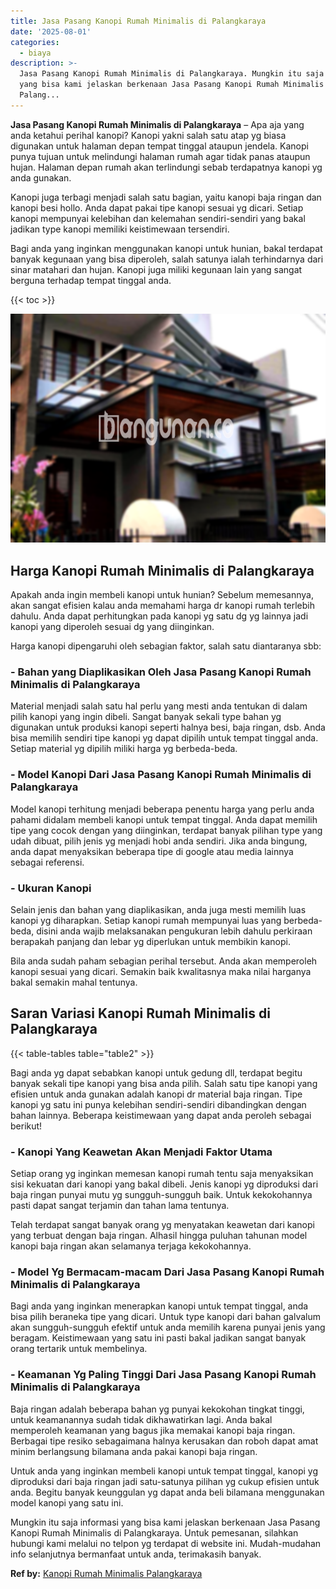 ```yaml
---
title: Jasa Pasang Kanopi Rumah Minimalis di Palangkaraya
date: '2025-08-01'
categories:
  - biaya
description: >-
  Jasa Pasang Kanopi Rumah Minimalis di Palangkaraya. Mungkin itu saja informasi
  yang bisa kami jelaskan berkenaan Jasa Pasang Kanopi Rumah Minimalis di
  Palang...
---
```


**Jasa Pasang Kanopi Rumah Minimalis di Palangkaraya** – Apa aja yang anda ketahui perihal kanopi? Kanopi yakni salah satu atap yg biasa digunakan untuk halaman depan tempat tinggal ataupun jendela. Kanopi punya tujuan untuk melindungi halaman rumah agar tidak panas ataupun hujan. Halaman depan rumah akan terlindungi sebab terdapatnya kanopi yg anda gunakan.

Kanopi juga terbagi menjadi salah satu bagian, yaitu kanopi baja ringan dan kanopi besi hollo. Anda dapat pakai tipe kanopi sesuai yg dicari. Setiap kanopi mempunyai kelebihan dan kelemahan sendiri-sendiri yang bakal jadikan type kanopi memiliki keistimewaan tersendiri.

Bagi anda yang inginkan menggunakan kanopi untuk hunian, bakal terdapat banyak kegunaan yang bisa diperoleh, salah satunya ialah terhindarnya dari sinar matahari dan hujan. Kanopi juga miliki kegunaan lain yang sangat berguna terhadap tempat tinggal anda.

{{< toc >}}

![Jasa Pasang Kanopi Rumah Minimalis di Palangkaraya](/images/harga-kanopi-minimalis-09.png)

## Harga Kanopi Rumah Minimalis di Palangkaraya

Apakah anda ingin membeli kanopi untuk hunian? Sebelum memesannya, akan sangat efisien kalau anda memahami harga dr kanopi rumah terlebih dahulu. Anda dapat perhitungkan pada kanopi yg satu dg yg lainnya jadi kanopi yang diperoleh sesuai dg yang diinginkan.

Harga kanopi dipengaruhi oleh sebagian faktor, salah satu diantaranya sbb:

### \- Bahan yang Diaplikasikan Oleh Jasa Pasang Kanopi Rumah Minimalis di Palangkaraya

Material menjadi salah satu hal perlu yang mesti anda tentukan di dalam pilih kanopi yang ingin dibeli. Sangat banyak sekali type bahan yg digunakan untuk produksi kanopi seperti halnya besi, baja ringan, dsb. Anda bisa memilih sendiri tipe kanopi yg dapat dipilih untuk tempat tinggal anda. Setiap material yg dipilih miliki harga yg berbeda-beda.

### \- Model Kanopi Dari Jasa Pasang Kanopi Rumah Minimalis di Palangkaraya

Model kanopi terhitung menjadi beberapa penentu harga yang perlu anda pahami didalam membeli kanopi untuk tempat tinggal. Anda dapat memilih tipe yang cocok dengan yang diinginkan, terdapat banyak pilihan type yang udah dibuat, pilih jenis yg menjadi hobi anda sendiri. Jika anda bingung, anda dapat menyaksikan beberapa tipe di google atau media lainnya sebagai referensi.

### \- Ukuran Kanopi

Selain jenis dan bahan yang diaplikasikan, anda juga mesti memilih luas kanopi yg diharapkan. Setiap kanopi rumah mempunyai luas yang berbeda-beda, disini anda wajib melaksanakan pengukuran lebih dahulu perkiraan berapakah panjang dan lebar yg diperlukan untuk membikin kanopi.

Bila anda sudah paham sebagian perihal tersebut. Anda akan memperoleh kanopi sesuai yang dicari. Semakin baik kwalitasnya maka nilai harganya bakal semakin mahal tentunya.

## Saran Variasi Kanopi Rumah Minimalis di Palangkaraya

{{< table-tables table="table2" >}}

Bagi anda yg dapat sebabkan kanopi untuk gedung dll, terdapat begitu banyak sekali tipe kanopi yang bisa anda pilih. Salah satu tipe kanopi yang efisien untuk anda gunakan adalah kanopi dr material baja ringan. Tipe kanopi yg satu ini punya kelebihan sendiri-sendiri dibandingkan dengan bahan lainnya. Beberapa keistimewaan yang dapat anda peroleh sebagai berikut!

### \- Kanopi Yang Keawetan Akan Menjadi Faktor Utama

Setiap orang yg inginkan memesan kanopi rumah tentu saja menyaksikan sisi kekuatan dari kanopi yang bakal dibeli. Jenis kanopi yg diproduksi dari baja ringan punyai mutu yg sungguh-sungguh baik. Untuk kekokohannya pasti dapat sangat terjamin dan tahan lama tentunya.

Telah terdapat sangat banyak orang yg menyatakan keawetan dari kanopi yang terbuat dengan baja ringan. Alhasil hingga puluhan tahunan model kanopi baja ringan akan selamanya terjaga kekokohannya.

### \- Model Yg Bermacam-macam Dari Jasa Pasang Kanopi Rumah Minimalis di Palangkaraya

Bagi anda yang inginkan menerapkan kanopi untuk tempat tinggal, anda bisa pilih beraneka tipe yang dicari. Untuk type kanopi dari bahan galvalum akan sungguh-sungguh efektif untuk anda memilih karena punyai jenis yang beragam. Keistimewaan yang satu ini pasti bakal jadikan sangat banyak orang tertarik untuk membelinya.

### \- Keamanan Yg Paling Tinggi Dari Jasa Pasang Kanopi Rumah Minimalis di Palangkaraya

Baja ringan adalah beberapa bahan yg punyai kekokohan tingkat tinggi, untuk keamanannya sudah tidak dikhawatirkan lagi. Anda bakal memperoleh keamanan yang bagus jika memakai kanopi baja ringan. Berbagai tipe resiko sebagaimana halnya kerusakan dan roboh dapat amat minim berlangsung bilamana anda pakai kanopi baja ringan.

Untuk anda yang inginkan membeli kanopi untuk tempat tinggal, kanopi yg diproduksi dari baja ringan jadi satu-satunya pilihan yg cukup efisien untuk anda. Begitu banyak keunggulan yg dapat anda beli bilamana menggunakan model kanopi yang satu ini.

Mungkin itu saja informasi yang bisa kami jelaskan berkenaan Jasa Pasang Kanopi Rumah Minimalis di Palangkaraya. Untuk pemesanan, silahkan hubungi kami melalui no telpon yg terdapat di website ini. Mudah-mudahan info selanjutnya bermanfaat untuk anda, terimakasih banyak.

**Ref by:**  [Kanopi Rumah Minimalis Palangkaraya](https://id.wikipedia.org/wiki/Kanopi)
